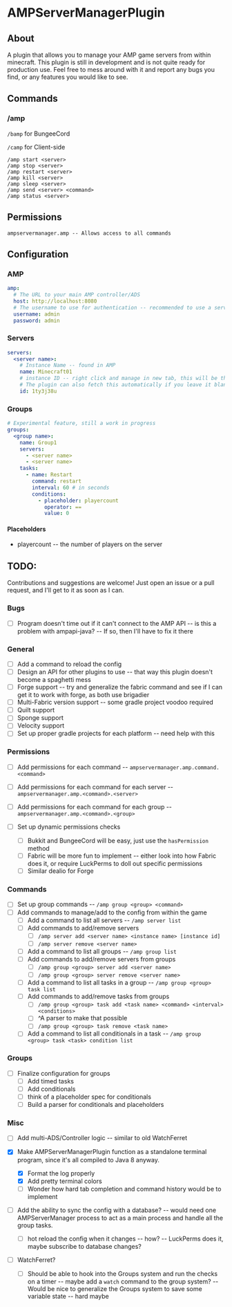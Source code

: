# AMPServerManagerPlugin

## About

A plugin that allows you to manage your AMP game servers from within minecraft. This plugin is still in development and is not quite ready for production use. Feel free to mess around with it and report any bugs you find, or any features you would like to see.

## Commands

### /amp

`/bamp` for BungeeCord

`/camp` for Client-side

```
/amp start <server>
/amp stop <server>
/amp restart <server>
/amp kill <server>
/amp sleep <server>
/amp send <server> <command>
/amp status <server>
```

## Permissions

```
ampservermanager.amp -- Allows access to all commands
```

## Configuration

### AMP

```yaml
amp:
  # The URL to your main AMP controller/ADS
  host: http://localhost:8080
  # The username to use for authentication -- recommended to use a service account with limited permissions
  username: admin
  password: admin
```

### Servers

```yaml
servers:
  <server name>:
    # Instance Name -- found in AMP
    name: Minecraft01
    # instance ID -- right click and manage in new tab, this will be the bit after the ?id= in the URL
    # The plugin can also fetch this automatically if you leave it blank
    id: 1ty3j38u
```

### Groups

```yaml
# Experimental feature, still a work in progress
groups:
  <group name>:
    name: Group1
    servers:
      - <server name>
      - <server name>
    tasks:
      - name: Restart
        command: restart
        interval: 60 # in seconds
        conditions:
          - placeholder: playercount
            operator: ==
            value: 0
```

#### Placeholders

- playercount -- the number of players on the server

## TODO:

Contributions and suggestions are welcome! Just open an issue or a pull request, and I'll get to it as soon as I can.

### Bugs

- [ ] Program doesn't time out if it can't connect to the AMP API -- is this a problem with ampapi-java? -- If so, then I'll have to fix it there

### General

- [ ] Add a command to reload the config
- [ ] Design an API for other plugins to use -- that way this plugin doesn't become a spaghetti mess
- [ ] Forge support -- try and generalize the fabric command and see if I can get it to work with forge, as both use brigadier
- [ ] Multi-Fabric version support -- some gradle project voodoo required
- [ ] Quilt support
- [ ] Sponge support
- [ ] Velocity support
- [ ] Set up proper gradle projects for each platform -- need help with this

### Permissions

- [ ] Add permissions for each command -- `ampservermanager.amp.command.<command>`
- [ ] Add permissions for each command for each server -- `ampservermanager.amp.<command>.<server>`
- [ ] Add permissions for each command for each group -- `ampservermanager.amp.<command>.<group>`

- [ ] Set up dynamic permissions checks
  - [ ] Bukkit and BungeeCord will be easy, just use the `hasPermission` method
  - [ ] Fabric will be more fun to implement -- either look into how Fabric does it, or require LuckPerms to doll out specific permissions
  - [ ] Similar dealio for Forge

### Commands

- [ ] Set up group commands -- `/amp group <group> <command>`
- [ ] Add commands to manage/add to the config from within the game
  - [ ] Add a command to list all servers -- `/amp server list`
  - [ ] Add commands to add/remove servers
    - [ ] `/amp server add <server name> <instance name> [instance id]`
    - [ ] `/amp server remove <server name>`

  - [ ] Add a command to list all groups -- `/amp group list`
  - [ ] Add commands to add/remove servers from groups
    - [ ] `/amp group <group> server add <server name>`
    - [ ] `/amp group <group> server remove <server name>`

  - [ ] Add a command to list all tasks in a group -- `/amp group <group> task list`
  - [ ] Add commands to add/remove tasks from groups
    - [ ] `/amp group <group> task add <task name> <command> <interval> <conditions>`
    - [ ] ^A parser to make that possible
    - [ ] `/amp group <group> task remove <task name>`

  - [ ] Add a command to list all conditionals in a task -- `/amp group <group> task <task> condition list`

### Groups

- [ ] Finalize configuration for groups
  - [ ] Add timed tasks
  - [ ] Add conditionals
  - [ ] think of a placeholder spec for conditionals
  - [ ] Build a parser for conditionals and placeholders

### Misc

- [ ] Add multi-ADS/Controller logic -- similar to old WatchFerret

- [x] Make AMPServerManagerPlugin function as a standalone terminal program, since it's all compiled to Java 8 anyway.
  - [x] Format the log properly
  - [x] Add pretty terminal colors
  - [ ] Wonder how hard tab completion and command history would be to implement

- [ ] Add the ability to sync the config with a database? -- would need one AMPServerManager process to act as a main process and handle all the group tasks.
  - [ ] hot reload the config when it changes -- how? -- LuckPerms does it, maybe subscribe to database changes?

- [ ] WatchFerret?
  - [ ] Should be able to hook into the Groups system and run the checks on a timer -- maybe add a `watch` command to the group system? -- Would be nice to generalize the Groups system to save some variable state -- hard maybe